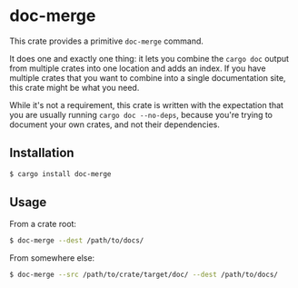 # doc-merge

This crate provides a primitive `doc-merge` command.

It does one and exactly one thing: it lets you combine the `cargo doc` output from multiple crates
into one location and adds an index. If you have multiple crates that you want to combine into a
single documentation site, this crate might be what you need.

While it's not a requirement, this crate is written with the expectation that you are usually
running `cargo doc --no-deps`, because you're trying to document your own crates, and not their
dependencies.

## Installation

```sh
$ cargo install doc-merge
```

## Usage

From a crate root:

```sh
$ doc-merge --dest /path/to/docs/
```

From somewhere else:

```sh
$ doc-merge --src /path/to/crate/target/doc/ --dest /path/to/docs/
```
